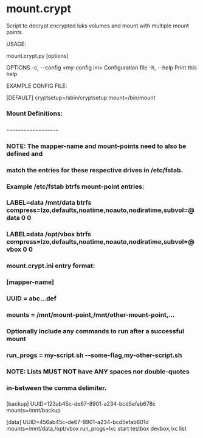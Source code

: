 # mount.crypt
Script to decrypt encrypted luks volumes and mount with multiple mount points

USAGE:

mount.crypt.py [options]

OPTIONS
    -c, --config <my-config.ini>     Configuration file
    -h, --help                    Print this help

EXAMPLE CONFIG FILE:

[DEFAULT]
cryptsetup=/sbin/cryptsetup
mount=/bin/mount

### Mount Definitions:
### ------------------
### NOTE: The mapper-name and mount-points need to also be defined and
### match the entries for these respective drives in /etc/fstab.
### 
### Example /etc/fstab btrfs mount-point entries:
### 
### LABEL=data      /mnt/data     btrfs     compress=lzo,defaults,noatime,noauto,nodiratime,subvol=@data  0       0
### LABEL=data      /opt/vbox       btrfs     compress=lzo,defaults,noatime,noauto,nodiratime,subvol=@vbox 0       0
### 
### mount.crypt.ini entry format:
###
### [mapper-name]
### UUID = abc...def
### mounts = /mnt/mount-point,/mnt/other-mount-point,...
###
### Optionally include any commands to run after a successful mount
### run_progs = my-script.sh --some-flag,my-other-script.sh
### 
### NOTE: Lists MUST NOT have ANY spaces nor double-quotes 
### in-between the comma delimiter.
###

[backup]
UUID=123ab45c-de67-8901-a234-bcd5efab678c
mounts=/mnt/backup

[data]
UUID=456ab45c-de67-8901-a234-bcd5efab601d
mounts=/mnt/data,/opt/vbox
run_progs=lxc start testbox devbox,lxc list


